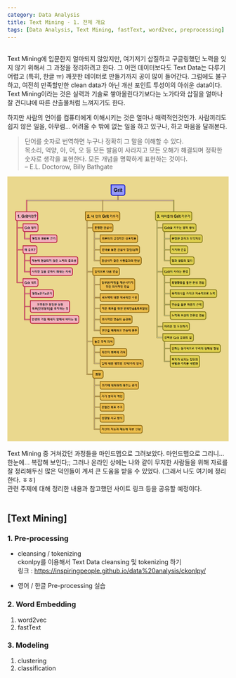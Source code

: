 ```yaml
---
category: Data Analysis  
title: Text Mining - 1. 전체 개요
tags: [Data Analysis, Text Mining, fastText, word2vec, preprocessing]   
--- 
```

<br>
Text Mining에 입문한지 얼마되지 않았지만,  
여기저기 삽질하고 구글링했던 노력을 잊지 않기 위해서 그 과정을 정리하려고 한다.  
그 어떤 데이터보다도 Text Data는 다루기 어렵고 (특히, 한글 ㅠ) 깨끗한 데이터로 만들기까지 공이 많이 들어간다. 그럼에도 불구하고, 여전히 만족할만한 clean data가 아닌 개선 포인트 투성이의 아쉬운 data이다. Text Mining이라는 것은 실력과 기술로 쌓아올린다기보다는 노가다와 삽질을 얼마나 잘 견디냐에 따른 산출물처럼 느껴지기도 한다. 

하지만 사람의 언어를 컴퓨터에게 이해시키는 것은 얼마나 매력적인것인가. 사람끼리도 쉽지 않은 일을, 아무렴... 어려울 수 밖에 없는 일을 하고 있구나, 하고 마음을 달래본다.

> 단어를 숫자로 번역하면 누구나 정확히 그 말을 이해할 수 있다.  
>  목소리, 억양, 아, 어, 오 등 모든 발음이 사라지고 모든 오해가 해결되며 정확한 숫자로 생각을 표현한다.   모든 개념을 명확하게 표현하는 것이다.   
>  – E.L. Doctorow, Billy Bathgate

 

![summary](/assets/img/grit_map.png)

Text Mining 중 거쳐갔던 과정들을 마인드맵으로 그려보았다. 마인드맵으로 그리니... 한눈에... 복잡해 보인다;; 그러나 온라인 상에는  나와 같이 무지한 사람들을 위해 자료를 잘 정리해두신 많은 덕인들이 계셔 큰 도움을 받을 수 있었다. (그래서 나도 여기에 정리한다. ㅎㅎ)     
관련 주제에 대해 정리한 내용과 참고했던 사이트 링크 등을 공유할 예정이다.      
<br>
## [Text Mining] ## 
### 1. Pre-processing ###
- cleansing / tokenizing  
ckonlpy를 이용해서 Text Data cleansing 및 tokenizing 하기  
링크 : https://inspiringpeople.github.io/data%20analysis/ckonlpy/  

- 영어 / 한글 Pre-processing 실습  



### 2. Word Embedding ###
1. word2vec
2. fastText

### 3. Modeling ###
1. clustering
2. classification    


